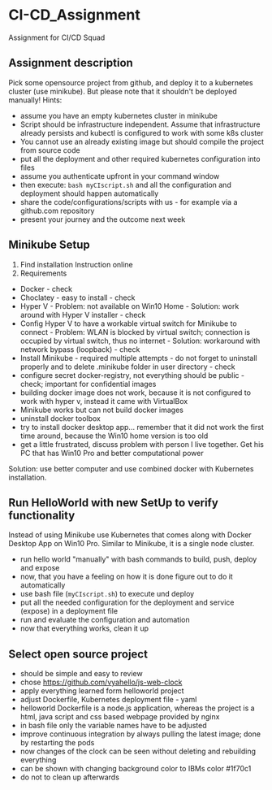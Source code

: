 # CI-CD_Assignment
Assignment for CI/CD Squad

## Assignment description
Pick some opensource project from github, and deploy it to a kubernetes cluster (use minikube).
But please note that it shouldn't be deployed manually!
Hints:
- assume you have an empty kubernetes cluster in minikube
- Script should be infrastructure independent. Assume that infrastructure already persists and kubectl is configured to work with some k8s cluster
- You cannot use an already existing image but should compile the project from source code
- put all the deployment and other required kubernetes configuration into files
- assume you authenticate upfront in your command window
- then execute: `bash myCIscript.sh` and all the configuration and deployment should happen automatically
- share the code/configurations/scripts with us - for example via a github.com repository
- present your journey and the outcome next week

## Minikube Setup
1. Find installation Instruction online
2. Requirements
  - Docker - check
  - Choclatey - easy to install - check
  - Hyper V - Problem: not available on Win10 Home - Solution: work around with Hyper V installer - check
  - Config Hyper V to have a workable virtual switch for Minikube to connect - Problem: WLAN is blocked by virtual switch; connection is occupied by virtual switch, thus no internet - Solution: workaround with network bypass (loopback) - check
  - Install Minikube - required multiple attempts - do not forget to uninstall properly and to delete .minikube folder in user directory - check
  - configure secret docker-registry, not everything should be public - check; important for confidential images
  - building docker image does not work, because it is not configured to work with hyper v, instead it came with VirtualBox
  - Minikube works but can not build docker images
  - uninstall docker toolbox
  - try to install docker desktop app... remember that it did not work the first time around, because the Win10 home version is too old
  - get a little frustrated, discuss problem with person I live together. Get his PC that has Win10 Pro and better computational power

Solution: use better computer and use combined docker with Kubernetes installation.

## Run HelloWorld with new SetUp to verify functionality
Instead of using Minikube use Kubernetes that comes along with Docker Desktop App on Win10 Pro.
Similar to Minikube, it is a single node cluster.

  - run hello world "manually" with bash commands to build, push, deploy and expose
  - now, that you have a feeling on how it is done figure out to do it automatically
  - use bash file (`myCIscript.sh`) to execute und deploy
  - put all the needed configuration for the deployment and service (expose) in a deployment file
  - run and evaluate the configuration and automation
  - now that everything works, clean it up

## Select open source project
  - should be simple and easy to review
  - chose https://github.com/vyahello/js-web-clock
  - apply everything learned form helloworld project
  - adjust Dockerfile, Kubernetes deployment file - yaml
  - helloworld Dockerfile is a node.js application, whereas the project is a html, java script and css based webpage provided by nginx
  - in bash file only the variable names have to be adjusted
  - improve continuous integration by always pulling the latest image; done by restarting the pods
  - now changes of the clock can be seen without deleting and rebuilding everything
  - can be shown with changing background color to IBMs color #1f70c1
  - do not to clean up afterwards
